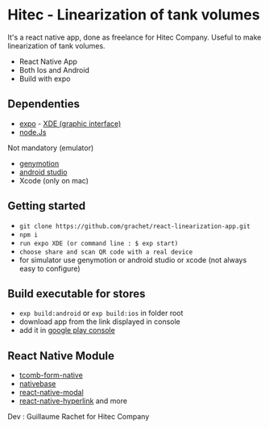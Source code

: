 # Hitec - Linearization of tank volumes

It's a react native app, done as freelance for Hitec Company. Useful to make linearization of tank volumes.

* React Native App 
* Both Ios and Android 
* Build with expo

## Dependenties

* [expo](https://expo.io/tools#xde) - [XDE (graphic interface)](https://github.com/expo/xde/releases)
* [node.Js](https://nodejs.org/en/)

Not mandatory (emulator)

* [genymotion](https://www.genymotion.com/desktop/)
* [android studio](https://developer.android.com/studio/)
* Xcode (only on mac)


## Getting started

* `git clone https://github.com/grachet/react-linearization-app.git`
* `npm i`
* `run expo XDE (or command line : $ exp start)`
* `choose share and scan QR code with a real device` 
* for simulator use genymotion or android studio
or xcode (not always easy to configure)

## Build executable for stores

* `exp build:android` or `exp build:ios` in folder root
* download app from the link displayed in console 
* add it in [google play console](https://play.google.com/apps/publish/)

## React Native Module

* [tcomb-form-native](https://github.com/gcanti/tcomb-form-native)
* [nativebase](https://nativebase.io/)
* [react-native-modal](https://github.com/react-native-community/react-native-modal)
* [react-native-hyperlink](https://github.com/obipawan/react-native-hyperlink)
and more

Dev : Guillaume Rachet for Hitec Company


